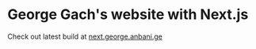 # George Gach's website with Next.js

Check out latest build at [next.george.anbani.ge](https://next.george.anbani.ge)